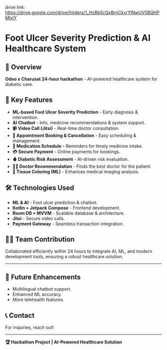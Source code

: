 drive link:
https://drive.google.com/drive/folders/1_HzBb5cQxBrnCkxrYlNwUV5BQHPMIxlY
# Foot Ulcer Severity Prediction & AI Healthcare System

## 🚀 Overview
**Odoo x Charusat 24-hour hackathon** - AI-powered healthcare system for diabetic care.

## 🔹 Key Features
- **ML-based Foot Ulcer Severity Prediction** - Early diagnosis & intervention.
- **AI Chatbot** - Info, medicine recommendations & system support.
- **📹 Video Call (Jitsi)** - Real-time doctor consultation.
- **📅 Appointment Booking & Cancellation** - Easy scheduling & management.
- **💊 Medication Schedule** - Reminders for timely medicine intake.
- **💳 Secure Payment** - Online payments for bookings.
- **🩸 Diabetic Risk Assessment** - AI-driven risk evaluation.
- **👨‍⚕️ Doctor Recommendation** - Finds the best doctor for the patient.
- **🎨 Tissue Coloring (ML)** - Enhances medical imaging analysis.

## 🛠️ Technologies Used
- **ML & AI** - Foot ulcer prediction & chatbot.
- **Kotlin + Jetpack Compose** - Frontend development.
- **Room DB + MVVM** - Scalable database & architecture.
- **Jitsi** - Secure video calls.
- **Payment Gateway** - Seamless transaction integration.

## 👨‍💻 Team Contribution
Collaborated efficiently within 24 hours to integrate AI, ML, and modern development tools, ensuring a robust healthcare solution.

---
## 🔮 Future Enhancements
- Multilingual chatbot support.
- Enhanced ML accuracy.
- More telehealth features.

## 📞 Contact
For inquiries, reach out!

---
**🏆 Hackathon Project | AI-Powered Healthcare Solution**

